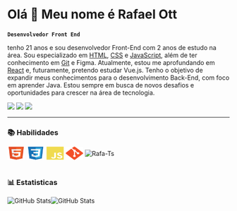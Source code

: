 # Olá 👋 Meu nome é Rafael Ott

**`Desenvolvedor Front End`**

tenho 21 anos e sou desenvolvedor Front-End com 2 anos de estudo na área. Sou especializado em [HTML](https://github.com/rafaelottdev/estudos-html-css), 
[CSS](https://github.com/rafaelottdev/estudos-html-css) e [JavaScript](https://github.com/rafaelottdev/estudos-javascript), além de ter conhecimento em [Git](https://github.com/rafaelottdev/estudos-git-github) e Figma. 
Atualmente, estou me aprofundando em [React]() e, futuramente, pretendo estudar Vue.js. Tenho o objetivo de expandir meus conhecimentos para o desenvolvimento Back-End, com foco em aprender Java. 
Estou sempre em busca de novos desafios e oportunidades para crescer na área de tecnologia.

<div>
  <a href="" target="_blank"><img src="https://img.shields.io/badge/Portfolio-E23237?style=for-the-badge&logo=angularjs&logoColor=white" target="_blank"></a> 
  <a href="" target="_blank"><img src="https://img.shields.io/badge/-LinkedIn-%230077B5?style=for-the-badge&logo=linkedin&logoColor=white" target="_blank"></a>
  <a href="" target="_blank"><img src="https://img.shields.io/badge/Curriculo-FAAB00?style=for-the-badge&logo=angularjs&logoColor=white" target="_blank"></a> 
</div>

___

### 📚 Habilidades

<div style="display: inline_block">
  <img align="center" alt="Rafa-HTML" height="30" width="40" src="https://raw.githubusercontent.com/devicons/devicon/master/icons/html5/html5-original.svg">
  <img align="center" alt="Rafa-CSS" height="30" width="40" src="https://raw.githubusercontent.com/devicons/devicon/master/icons/css3/css3-original.svg">
  <img align="center" alt="Rafa-Js" height="30" width="40" src="https://raw.githubusercontent.com/devicons/devicon/master/icons/javascript/javascript-plain.svg">
  <img align="center" alt="Rafa-Ts" height="30" width="40" src="https://raw.githubusercontent.com/devicons/devicon/master/icons/git/git-plain.svg">
  <img align="center" alt="Rafa-Ts" height="25" width="30" src="https://www.svgrepo.com/show/303210/figma-1-logo.svg">
</div>

<br/>

### 📊 Estatisticas

<div>
  <img src="https://github-readme-stats.vercel.app/api?username=rafaelottdev&show_icons=true&theme=vision-friendly-dark&locale=pt-br" 
    alt="GitHub Stats" 
    align="left" 
    height="150px"/>

  <img src="https://github-readme-stats.vercel.app/api/top-langs/?username=rafaelottdev&layout=compact&theme=vision-friendly-dark&custom_title=Tecnologias" 
    alt="GitHub Stats"
    align="left"
    height="150px" />
</div>





